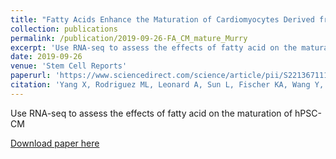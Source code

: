 ```yaml
---
title: "Fatty Acids Enhance the Maturation of Cardiomyocytes Derived from Human Pluripotent Stem Cells"
collection: publications
permalink: /publication/2019-09-26-FA_CM_mature_Murry
excerpt: 'Use RNA-seq to assess the effects of fatty acid on the maturation of hPSC-CM'
date: 2019-09-26
venue: 'Stem Cell Reports'
paperurl: 'https://www.sciencedirect.com/science/article/pii/S2213671119303078'
citation: 'Yang X, Rodriguez ML, Leonard A, Sun L, Fischer KA, Wang Y, Ritterhoff J, Zhao L, Kolwicz SC, Pabon L, Reinecke H, Sniadecki NJ, Tian R, Ruohola-Baker H, Xu H, Murry CE: Fatty acids enhance the maturation of cardiomyocytes derived from human pluripotent stem cells. Stem Cell Reports. 13:657-668, 2019'
---
```

Use RNA-seq to assess the effects of fatty acid on the maturation of hPSC-CM

[Download paper here](https://www.sciencedirect.com/science/article/pii/S2213671119303078)
